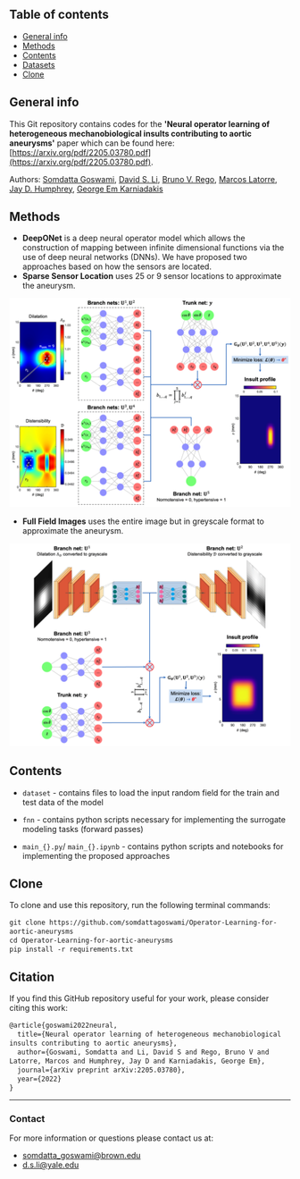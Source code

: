 ## Table of contents
* [General info](#general-info)
* [Methods](#methods)
* [Contents](#contents)
* [Datasets](#datasets)
* [Clone](#clone)

## General info

This Git repository contains codes for the **'Neural operator learning of heterogeneous mechanobiological insults contributing to aortic aneurysms'** paper which can be found here: [https://arxiv.org/pdf/2205.03780.pdf](https://arxiv.org/pdf/2205.03780.pdf).

Authors: [Somdatta Goswami](https://scholar.google.com/citations?user=GaKrpSkAAAAJ&hl=en&oi=sra), [David S. Li](https://scholar.google.com/citations?user=5mNu_m4AAAAJ&hl=en), [Bruno V. Rego](https://scholar.google.com/citations?user=AUf780sAAAAJ&hl=en), [Marcos Latorre](https://scholar.google.es/citations?user=hF7_7_sAAAAJ&hl=en), [Jay D. Humphrey](https://seas.yale.edu/faculty-research/faculty-directory/jay-humphrey), [George Em Karniadakis](https://scholar.google.com/citations?user=yZ0-ywkAAAAJ&hl=en)

## Methods

* **DeepONet** is a deep neural operator model which allows the construction of mapping between infinite dimensional functions via the use of deep neural networks (DNNs).
We have proposed two approaches based on how the sensors are located. 
* **Sparse Sensor Location** uses 25 or 9 sensor locations to approximate the aneurysm.

<p align="center">
  <img src="schematics/DeepONet_FNN2.png" width="700" />
</p>

* **Full Field Images** uses the entire image but in greyscale format to approximate the aneurysm.
<p align="center">
  <img src="schematics/DeepONet_CNN2.png" width="700" />
</p>

## Contents

* ```dataset``` - contains files to load the input random field for the train and test data of the model

* ```fnn``` - contains python scripts necessary for implementing the surrogate modeling tasks (forward passes)

* ```main_{}.py```/ ```main_{}.ipynb``` - contains python scripts and notebooks for implementing the proposed approaches

## Clone

To clone and use this repository, run the following terminal commands:

```
git clone https://github.com/somdattagoswami/Operator-Learning-for-aortic-aneurysms
cd Operator-Learning-for-aortic-aneurysms
pip install -r requirements.txt
```

## Citation

If you find this GitHub repository useful for your work, please consider citing this work:

```
@article{goswami2022neural,
  title={Neural operator learning of heterogeneous mechanobiological insults contributing to aortic aneurysms},
  author={Goswami, Somdatta and Li, David S and Rego, Bruno V and Latorre, Marcos and Humphrey, Jay D and Karniadakis, George Em},
  journal={arXiv preprint arXiv:2205.03780},
  year={2022}
}
```
______________________

### Contact
For more information or questions please contact us at:   
* somdatta_goswami@brown.edu
* d.s.li@yale.edu 

